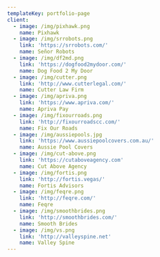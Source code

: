 ```yaml
---
templateKey: portfolio-page
client:
  - image: /img/pixhawk.png
    name: Pixhawk
  - image: /img/srrobots.png
    link: 'https://srrobots.com/'
    name: Señor Robots
  - image: /img/df2md.png
    link: 'https://dogfood2mydoor.com/'
    name: Dog Food 2 My Door
  - image: /img/cutter.png
    link: 'http://www.cutterlegal.com/'
    name: Cutter Law Firm
  - image: /img/apriva.png
    link: 'https://www.apriva.com/'
    name: Apriva Pay
  - image: /img/fixourroads.png
    link: 'http://fixourroadscc.com/'
    name: Fix Our Roads
  - image: /img/aussiepools.jpg
    link: 'https://www.aussiepoolcovers.com.au/'
    name: Aussie Pool Covers
  - image: /img/cut-above.png
    link: 'https://cutaboveagency.com'
    name: Cut Above Agency
  - image: /img/fortis.png
    link: 'http://fortis.vegas/'
    name: Fortis Advisors
  - image: /img/feqre.png
    link: 'http://feqre.com/'
    name: Feqre
  - image: /img/smoothbrides.png
    link: 'http://smoothbrides.com/'
    name: Smooth Brides
  - image: /img/vs.png
    link: 'http://valleyspine.net'
    name: Valley Spine
---
```


